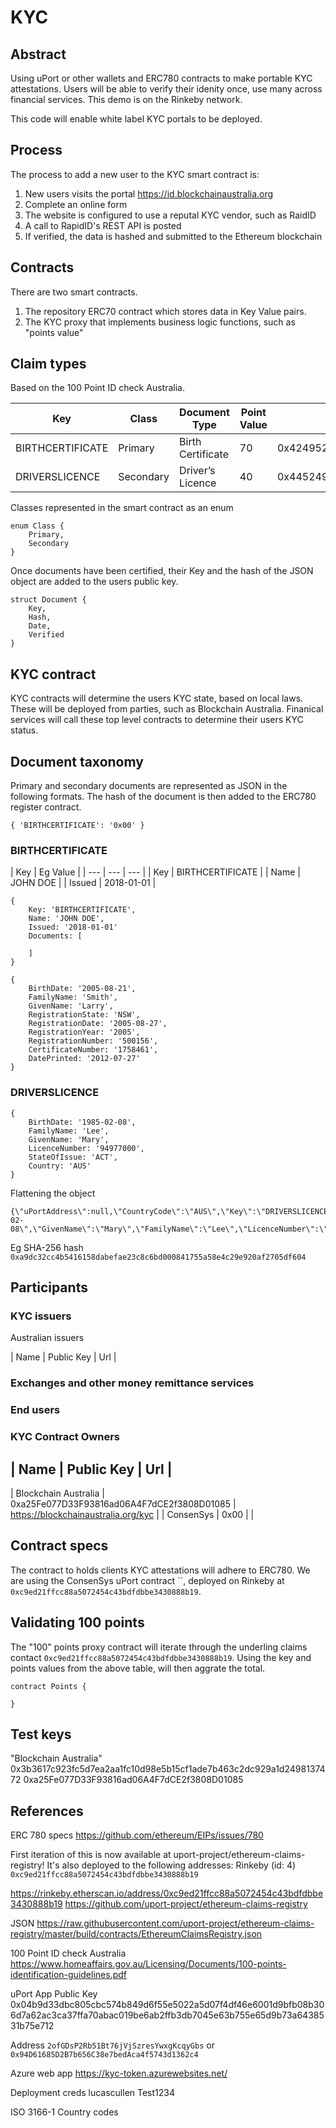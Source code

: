 # KYC

## Abstract
Using uPort or other wallets and ERC780 contracts to make portable KYC attestations.  Users will be able to verify their idenity once, use many across financial services.  This demo is on the Rinkeby network.

This code will enable white label KYC portals to be deployed.

## Process
The process to add a new user to the KYC smart contract is:
1. New users visits the portal https://id.blockchainaustralia.org
2. Complete an online form
3. The website is configured to use a reputal KYC vendor, such as RaidID
4. A call to RapidID's REST API is posted
5. If verified, the data is hashed and submitted to the Ethereum blockchain

## Contracts
There are two smart contracts.  
1. The repository ERC70 contract which stores data in Key Value pairs.  
2. The KYC proxy that implements business logic functions, such as "points value"

## Claim types
Based on the 100 Point ID check Australia.  

| Key | Class | Document Type | Point Value | Key as Bytes32 |
| --- | --- | --- | --- | --- |
| BIRTHCERTIFICATE | Primary | Birth Certificate | 70 | 0x42495254484345525449464943415445 |
| DRIVERSLICENCE | Secondary | Driver’s Licence | 40 | 0x445249564552534c4943454e4345 |

Classes represented in the smart contract as an enum
```
enum Class {
    Primary,
    Secondary
}
```

Once documents have been certified, their Key and the hash of the JSON object are added to the users public key.

```
struct Document {
	Key,
	Hash,
	Date,
	Verified
}
```


## KYC contract
KYC contracts will determine the users KYC state, based on local laws.  These will be deployed from parties, such as Blockchain Australia.  Finanical services will call these top level contracts to determine their users KYC status.


## Document taxonomy

Primary and secondary documents are represented as JSON in the following formats.  The hash of the document is then added to the ERC780 register contract.

``
{
	'BIRTHCERTIFICATE': '0x00'
}
``

### BIRTHCERTIFICATE

| Key | Eg Value |
| --- | --- | --- |
| Key | BIRTHCERTIFICATE |
| Name | JOHN DOE |
| Issued | 2018-01-01 |

```
{
    Key: 'BIRTHCERTIFICATE',
    Name: 'JOHN DOE',
    Issued: '2018-01-01'
    Documents: [

    ]
}
```

```
{
	BirthDate: '2005-08-21',
	FamilyName: 'Smith',
	GivenName: 'Larry',
	RegistrationState: 'NSW',
	RegistrationDate: '2005-08-27',
	RegistrationYear: '2005',
	RegistrationNumber: '500156',
	CertificateNumber: '1758461',
	DatePrinted: '2012-07-27'
}
```

### DRIVERSLICENCE
```
{
	BirthDate: '1985-02-08',
	FamilyName: 'Lee',
	GivenName: 'Mary',
	LicenceNumber: '94977000',
	StateOfIssue: 'ACT',
    Country: 'AUS'
}
```

Flattening the object

```
{\"uPortAddress\":null,\"CountryCode\":\"AUS\",\"Key\":\"DRIVERSLICENCE\",\"BirthDate\":\"1985-02-08\",\"GivenName\":\"Mary\",\"FamilyName\":\"Lee\",\"LicenceNumber\":\"94977000\",\"StateOfIssue\":\"ACT\"}
```

Eg SHA-256 hash `0xa9dc32cc4b5416158dabefae23c8c6bd000841755a58e4c29e920af2705df604`

## Participants

### KYC issuers
Australian issuers

| Name | Public Key | Url |



### Exchanges and other money remittance services


### End users


### KYC Contract Owners
| Name | Public Key | Url |
---
| Blockchain Australia | 0xa25Fe077D33F93816ad06A4F7dCE2f3808D01085 | https://blockchainaustralia.org/kyc |
| ConsenSys | 0x00 | |

## Contract specs

The contract to holds clients KYC attestations will adhere to ERC780.  We are using the ConsenSys uPort contract ``, deployed on Rinkeby at `0xc9ed21ffcc88a5072454c43bdfdbbe3430888b19`.

## Validating 100 points
The "100" points proxy contract will iterate through the underling claims contact `0xc9ed21ffcc88a5072454c43bdfdbbe3430888b19`.  Using the key and points values from the above table, will then aggrate the total.

```
contract Points {
    
}
```

## Test keys
"Blockchain Australia" 0x3b3617c923fc5d7ea2aa1fc10d98e5b15cf1ade7b463c2dc929a1d2498137472 0xa25Fe077D33F93816ad06A4F7dCE2f3808D01085

## References

ERC 780 specs https://github.com/ethereum/EIPs/issues/780


First iteration of this is now available at uport-project/ethereum-claims-registry!
It's also deployed to the following addresses:
Rinkeby (id: 4) 	`0xc9ed21ffcc88a5072454c43bdfdbbe3430888b19`

https://rinkeby.etherscan.io/address/0xc9ed21ffcc88a5072454c43bdfdbbe3430888b19
https://github.com/uport-project/ethereum-claims-registry

JSON
https://raw.githubusercontent.com/uport-project/ethereum-claims-registry/master/build/contracts/EthereumClaimsRegistry.json

100 Point ID check Australia
https://www.homeaffairs.gov.au/Licensing/Documents/100-points-identification-guidelines.pdf


uPort App
Public Key 0x04b9d33dbc805cbc574b849d6f55e5022a5d07f4df46e6001d9bfb08b306d7a62ac3ca37ffa70abac019be6ab2ffb3db7045e63b755e65d9b73a6438531b75e712

Address `2ofGDsP2Rb51Bt76jVjSzresYwxgKcqyGbs` or `0x94D61685D2B7b656C38e7bedAca4f5743d1362c4`


Azure web app
https://kyc-token.azurewebsites.net/

Deployment creds
lucascullen Test1234

ISO 3166-1 Country codes


